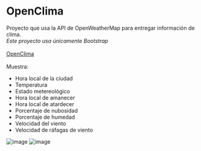# OpenClima
Proyecto que usa la API de OpenWeatherMap para entregar información de clima.\
_Este proyecto usa únicamente Bootstrap_\
\
[OpenClima](https://teclab.uct.cl/~oscar.cariaga/clima/)\
\
Muestra:
* Hora local de la ciudad
* Temperatura
* Estado metereológico
* Hora local de amanecer
* Hora local de atardecer
* Porcentaje de nubosidad
* Porcentaje de humedad
* Velocidad del viento
* Velocidad de ráfagas de viento

![image](https://github.com/user-attachments/assets/888c3aad-0742-46be-92fd-51628aa890cb)
![image](https://github.com/user-attachments/assets/5de5fddf-7d7f-4eec-8822-68f0e1442ebb)
